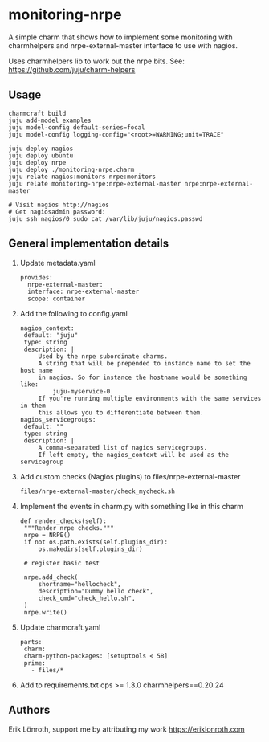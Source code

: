 # monitoring-nrpe
A simple charm that shows how to implement some monitoring with charmhelpers and nrpe-external-master interface to use with nagios.

Uses charmhelpers lib to work out the nrpe bits. See: https://github.com/juju/charm-helpers

## Usage

    charmcraft build
    juju add-model examples
    juju model-config default-series=focal
    juju model-config logging-config="<root>=WARNING;unit=TRACE"

    juju deploy nagios
    juju deploy ubuntu
    juju deploy nrpe
    juju deploy ./monitoring-nrpe.charm
    juju relate nagios:monitors nrpe:monitors
    juju relate monitoring-nrpe:nrpe-external-master nrpe:nrpe-external-master

    # Visit nagios http://nagios
    # Get nagiosadmin password:
    juju ssh nagios/0 sudo cat /var/lib/juju/nagios.passwd

## General implementation details
1. Update metadata.yaml

       provides:
         nrpe-external-master:
         interface: nrpe-external-master
         scope: container


2. Add the following to config.yaml

       nagios_context:
        default: "juju"
        type: string
        description: |
            Used by the nrpe subordinate charms.
            A string that will be prepended to instance name to set the host name
            in nagios. So for instance the hostname would be something like:
                juju-myservice-0
            If you're running multiple environments with the same services in them
            this allows you to differentiate between them.
       nagios_servicegroups:
        default: ""
        type: string
        description: |
            A comma-separated list of nagios servicegroups.
            If left empty, the nagios_context will be used as the servicegroup

3. Add custom checks (Nagios plugins) to files/nrpe-external-master

       files/nrpe-external-master/check_mycheck.sh

4. Implement the events in charm.py with something like in this charm

       def render_checks(self):
        """Render nrpe checks."""
        nrpe = NRPE()
        if not os.path.exists(self.plugins_dir):
            os.makedirs(self.plugins_dir)

        # register basic test
        
        nrpe.add_check(
            shortname="hellocheck",
            description="Dummy hello check",
            check_cmd="check_hello.sh",
        )
        nrpe.write()

5. Update charmcraft.yaml

       parts:
        charm:
        charm-python-packages: [setuptools < 58]
        prime:
          - files/*

6. Add to requirements.txt
       ops >= 1.3.0
       charmhelpers==0.20.24
## Authors
Erik Lönroth, support me by attributing my work
https://eriklonroth.com
